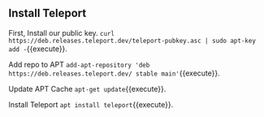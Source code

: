 


## Install Teleport

First, Install our public key.
`curl https://deb.releases.teleport.dev/teleport-pubkey.asc | sudo apt-key add -`{{execute}}.

Add repo to APT
`add-apt-repository 'deb https://deb.releases.teleport.dev/ stable main'`{{execute}}.

Update APT Cache
`apt-get update`{{execute}}.

Install Teleport
`apt install teleport`{{execute}}.

